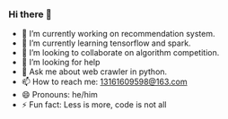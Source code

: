 ### Hi there 👋

- 🔭 I’m currently working on recommendation system.
- 🌱 I’m currently learning tensorflow and spark.
- 👯 I’m looking to collaborate on algorithm competition.
- 🤔 I’m looking for help
- 💬 Ask me about web crawler in python.
- 📫 How to reach me: 13161609598@163.com
- 😄 Pronouns: he/him
- ⚡ Fun fact: Less is more, code is not all

